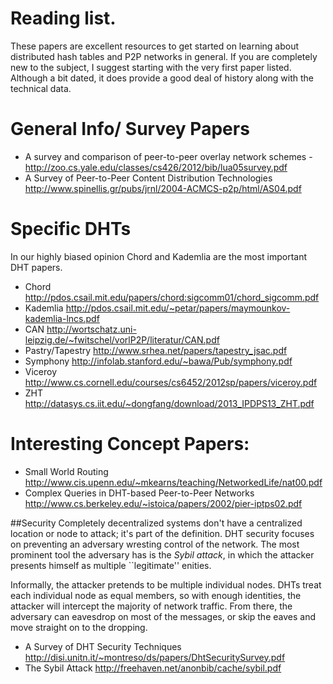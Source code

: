 # Reading list.


These papers are excellent resources to get started on learning about distributed hash tables and P2P networks in general.
If you are completely new to the subject, I suggest starting with the very first paper listed.
Although a bit dated, it does provide a good deal of history along with the technical data.

# General Info/ Survey Papers

* A survey and comparison of peer-to-peer overlay network schemes - http://zoo.cs.yale.edu/classes/cs426/2012/bib/lua05survey.pdf
* A Survey of Peer-to-Peer Content Distribution Technologies http://www.spinellis.gr/pubs/jrnl/2004-ACMCS-p2p/html/AS04.pdf

# Specific DHTs
In our highly biased opinion Chord and Kademlia are the most important DHT papers.

* Chord http://pdos.csail.mit.edu/papers/chord:sigcomm01/chord_sigcomm.pdf
* Kademlia  http://pdos.csail.mit.edu/~petar/papers/maymounkov-kademlia-lncs.pdf
* CAN http://wortschatz.uni-leipzig.de/~fwitschel/vorlP2P/literatur/CAN.pdf
* Pastry/Tapestry http://www.srhea.net/papers/tapestry_jsac.pdf
* Symphony http://infolab.stanford.edu/~bawa/Pub/symphony.pdf
* Viceroy http://www.cs.cornell.edu/courses/cs6452/2012sp/papers/viceroy.pdf
* ZHT http://datasys.cs.iit.edu/~dongfang/download/2013_IPDPS13_ZHT.pdf


# Interesting Concept Papers: 
* Small World Routing http://www.cis.upenn.edu/~mkearns/teaching/NetworkedLife/nat00.pdf
* Complex Queries in DHT-based Peer-to-Peer Networks http://www.cs.berkeley.edu/~istoica/papers/2002/pier-iptps02.pdf


##Security
Completely decentralized systems don't have a centralized location or node to attack; it's part of the definition.
DHT security focuses on preventing an adversary wresting control of the network.
The most prominent tool the adversary has is the *Sybil attack*, in which the attacker presents himself as multiple ``legitimate'' enities.  

Informally, the attacker pretends to be multiple individual nodes.
DHTs treat each individual node as equal members, so with enough identities, the attacker will intercept the majority of network traffic.
From there, the adversary can eavesdrop on most of the messages, or skip the eaves and move straight on to the dropping.

* A Survey of DHT Security Techniques http://disi.unitn.it/~montreso/ds/papers/DhtSecuritySurvey.pdf
* The Sybil Attack http://freehaven.net/anonbib/cache/sybil.pdf
